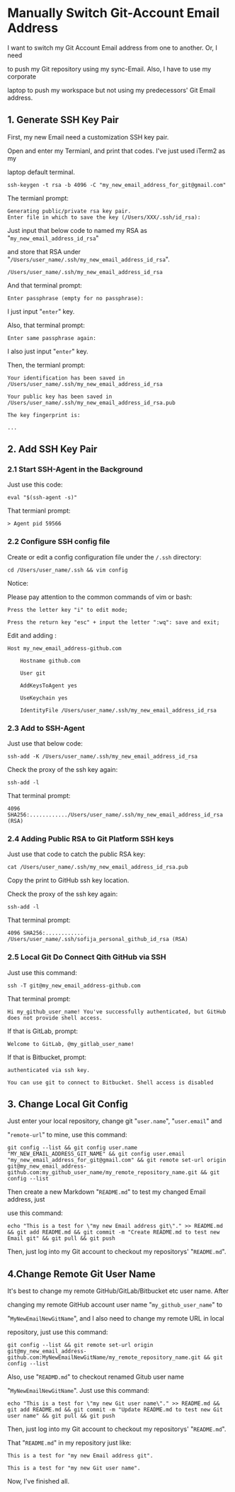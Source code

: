 # Manually Switch Git-Account Email Address

I want to switch my Git Account Email address from one to another. Or, I need

to push my Git repository using my sync-Email. Also, I have to use my corporate

laptop to push my workspace but not using my predecessors' Git Email address.

## 1. Generate SSH Key Pair

First, my new Email need a customization SSH key pair.

Open and enter my Termianl, and print that codes. I've just used iTerm2 as my

laptop default terminal.

    ssh-keygen -t rsa -b 4096 -C "my_new_email_address_for_git@gmail.com"

The termianl prompt:

    Generating public/private rsa key pair.
    Enter file in which to save the key (/Users/XXX/.ssh/id_rsa):

Just input that below code to named my RSA as "`my_new_email_address_id_rsa`"

and store that RSA under "`/Users/user_name/.ssh/my_new_email_address_id_rsa`".

    /Users/user_name/.ssh/my_new_email_address_id_rsa

And that terminal prompt:

    Enter passphrase (empty for no passphrase):

I just input "`enter`" key.

Also, that terminal prompt:

    Enter same passphrase again: 

I also just input "`enter`" key.

Then, the termianl prompt:

    Your identification has been saved in /Users/user_name/.ssh/my_new_email_address_id_rsa

    Your public key has been saved in /Users/user_name/.ssh/my_new_email_address_id_rsa.pub

    The key fingerprint is:

    ...

## 2. Add SSH Key Pair

### 2.1 Start SSH-Agent in the Background

Just use this code:

    eval "$(ssh-agent -s)"

That termianl prompt:

    > Agent pid 59566

### 2.2 Configure SSH config file

Create or edit a config configuration file under the `/.ssh` directory:

    cd /Users/user_name/.ssh && vim config

Notice:

Please pay attention to the common commands of vim or bash:

    Press the letter key "i" to edit mode;

    Press the return key "esc" + input the letter ":wq": save and exit;

Edit and adding :

    Host my_new_email_address-github.com

        Hostname github.com

        User git

        AddKeysToAgent yes

        UseKeychain yes

        IdentityFile /Users/user_name/.ssh/my_new_email_address_id_rsa

### 2.3 Add to SSH-Agent

Just use that below code:

    ssh-add -K /Users/user_name/.ssh/my_new_email_address_id_rsa

Check the proxy of the ssh key again:

    ssh-add -l

That terminal prompt:

    4096 SHA256:............/Users/user_name/.ssh/my_new_email_address_id_rsa (RSA)

### 2.4 Adding Public RSA to Git Platform SSH keys

Just use that code to catch the public RSA key:

    cat /Users/user_name/.ssh/my_new_email_address_id_rsa.pub

Copy the print to GitHub ssh key location.

Check the proxy of the ssh key again:

    ssh-add -l

That terminal prompt:

    4096 SHA256:............ /Users/user_name/.ssh/sofija_personal_github_id_rsa (RSA)

### 2.5 Local Git Do Connect Qith GitHub via SSH

Just use this command:

    ssh -T git@my_new_email_address-github.com

That terminal prompt:

    Hi my_github_user_name! You've successfully authenticated, but GitHub does not provide shell access.

If that is GitLab, prompt:

    Welcome to GitLab, @my_gitlab_user_name!

If that is Bitbucket, prompt:

    authenticated via ssh key.

    You can use git to connect to Bitbucket. Shell access is disabled

## 3. Change Local Git Config

Just enter your local repository, change git "`user.name`", "`user.email`" and

"`remote-url`" to mine, use this command:

    git config --list && git config user.name "MY_NEW_EMAIL_ADDRESS_GIT_NAME" && git config user.email "my_new_email_address_for_git@gmail.com" && git remote set-url origin git@my_new_email_address-github.com:my_github_user_name/my_remote_repository_name.git && git config --list

Then create a new Markdown "`README.md`" to test my changed Email address, just

use this command:

    echo "This is a test for \"my new Email address git\"." >> README.md && git add README.md && git commit -m "Create README.md to test new Email git" && git pull && git push

Then, just log into my Git account to checkout my repositorys' "`README.md`".

## 4.Change Remote Git User Name

It's best to change my remote GitHub/GitLab/Bitbucket etc user name. After

changing my remote GitHub account user name "`my_github_user_name`" to

"`MyNewEmailNewGitName`", and I also need to change my remote URL in local

repository, just use this command:

    git config --list && git remote set-url origin git@my_new_email_address-github.com:MyNewEmailNewGitName/my_remote_repository_name.git && git config --list

Also, use "`READMD.md`" to checkout renamed Gitub user name

"`MyNewEmailNewGitName`". Just use this command:

    echo "This is a test for \"my new Git user name\"." >> README.md && git add README.md && git commit -m "Update README.md to test new Git user name" && git pull && git push

Then, just log into my Git account to checkout my repositorys' "`README.md`".

That "`README.md`" in my repository just like:

    This is a test for "my new Email address git".

    This is a test for "my new Git user name".

Now, I've finished all.
